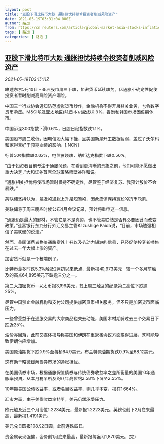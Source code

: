 ```yaml
---
layout: post
title: "亚股下滑比特币大跌 通胀担忧持续令投资者削减风险资产"
date: 2021-05-19T03:31:04.000Z
author: 路透
from: https://cn.reuters.com/article/global-market-asia-stocks-inflation-0519-idCNKCS2D007E
tags: [ 路透 ]
categories: [ 路透 ]
---
```

<!--1621395064000-->
[亚股下滑比特币大跌 通胀担忧持续令投资者削减风险资产](https://cn.reuters.com/article/global-market-asia-stocks-inflation-0519-idCNKCS2D007E)
------

<div>
<div><i>2021-05-19T03:15:11Z</i></div><p>路透东京5月19日 - 亚洲股市周三下跌，加密货币延续跌势，因通胀不确定性促使投资者暂时削减高风险资产曝险。</p><p>中国三个行业协会通知防范虚拟货币炒作，金融机构不得开展相关业务，也令数字货币承压。MSCI明晟亚太地区(除日本)指数跌0.3%，香港和韩国市场因假期休市。</p><p>中国沪深300指数下滑0.6%，日股日经指数跌1.1%。</p><p>美国股市周二收低，因电信股大幅下挫，且美国新屋开工数据疲弱，盖过了沃尔玛和家得宝好于预期业绩的影响。[.NCN]</p><p>标普500指数跌0.85%，电信股领跌，纳斯达克指数下跌0.56%。</p><p>“由于投资者目前专注于通胀问题，在看到更清晰的景象之前，他们可能不愿做出重大决定，”大和证券首席全球策略师壁谷洋和说。</p><p>“通胀相关担忧将使市场暂时保持不确定性，尽管鉴于经济复苏，我预计股价不会暴跌。”</p><p>美联储坚持认为，最近的通胀上升是短暂的，因此应该保持宽松的货币政策。</p><p>美联储将于周三晚些时候公布4月会议记录，预计将重申这一信息。</p><p>“通胀仍是最大的题材，不管它是不是真的，也不管美联储是否有必要因此而改变政策，”道富银行东京分行外汇交易主管Kazushige Kaida说，“目前，市场勉强相信了美联储的说法。”</p><p>然而，美国消费者物价通胀意外上升以及劳动力短缺的信号，已经促使投资者抛售在过去一年大幅上涨的资产。</p><p>加密货币就是一个极端例子。</p><p>比特币最多时跌5.3%触及2月初以来低点，最新报40,973美元，较一个多月前触及的高点64,895美元下跌逾三分之一。</p><p>第二大加密货币--以太币报3,199美元，较上周三触及的纪录第二高位下跌逾25%。</p><p>尽管中国禁止金融机构和支付公司提供加密货币相关服务，但不只是加密货币面临压力。</p><p>一些曾受益于在通胀交易的大宗商品也失去动能，美国木材期货过去三个交易日下跌近25%。</p><p>油价亦回落，此前又媒体报导称美国和伊朗在重返核协议方面取得进展，这可能导致伊朗供应增加。</p><p>美国原油期货下跌0.9%至每桶64.9美元。布兰特原油期货跌0.9%至68.12美元。</p><p>这有助于略微缓解债券市场的通胀担忧。</p><p>在美国债券市场，根据通胀保值债券与传统债券收益率之差所衡量的美国10年通胀率预期，从本月稍早所及的八年高位约2.58%下降至2.55%。</p><p>10年期美国公债收益率，或者名目收益率，则几乎不变，报在1.664%。</p><p>汇市方面，由于美债收益率持平，美元仍然承受压力。</p><p>欧元触及近三个月高位1.2234美元，最新报1.2223美元。英镑也创下2月底来最高，最新报1.4191美元。</p><p>美元兑日圆报108.92日圆，此前连跌四日。</p><p>贵金属表现强健，金价创1月底来最高，最新报每盎司1,870美元。(完)</p>
</div>
